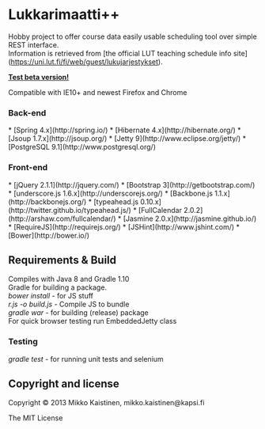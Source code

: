 <h1>Lukkarimaatti++</h1>

Hobby project to offer course data easily usable scheduling tool over simple REST interface.<br>
Information is retrieved from [the official LUT teaching schedule info site] (https://uni.lut.fi/fi/web/guest/lukujarjestykset).<br>

<b>[Test beta version!](http://83.136.252.198/lukkarimaatti/)</b>

Compatible with IE10+ and newest Firefox and Chrome


<h3>Back-end</h3>
* [Spring 4.x](http://spring.io/)
* [Hibernate 4.x](http://hibernate.org/)
* [Jsoup 1.7.x](http://jsoup.org/)
* [Jetty 9](http://www.eclipse.org/jetty/)
* [PostgreSQL 9.1](http://www.postgresql.org/)<br>
 
<h3>Front-end</h3>
* [jQuery 2.1.1](http://jquery.com/)
* [Bootstrap 3](http://getbootstrap.com/)
* [underscore.js 1.6.x](http://underscorejs.org/)
* [Backbone.js 1.1.x](http://backbonejs.org/)
* [typeahead.js 0.10.x](http://twitter.github.io/typeahead.js/)
* [FullCalendar 2.0.2](http://arshaw.com/fullcalendar/)
* [Jasmine 2.0.x](http://jasmine.github.io/)
* [RequireJS](http://requirejs.org/)
* [JSHint](http://www.jshint.com/)
* [Bower](http://bower.io/)<br>

<h2>Requirements & Build</h2>
Compiles with Java 8 and Gradle 1.10<br>
Gradle for building a package.<br>
<i>bower install</i> - for JS stuff<br>
<i>r.js -o build.js</i> - Compile JS to bundle<br>
<i>gradle war</i> - for building (release) package<br>
For quick browser testing run EmbeddedJetty class

<h3>Testing</h3>
<i>gradle test</i> - for running unit tests and selenium<br>

<h2>Copyright and license</h2>
Copyright &copy; 2013 Mikko Kaistinen, mikko.kaistinen@kapsi.fi

The MIT License
